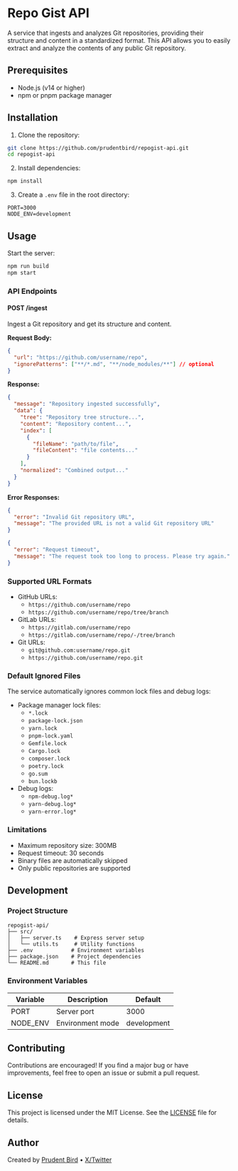 # Repo Gist API

A service that ingests and analyzes Git repositories, providing their structure and content in a standardized format. This API allows you to easily extract and analyze the contents of any public Git repository.

## Prerequisites

- Node.js (v14 or higher)
- npm or pnpm package manager

## Installation

1. Clone the repository:

```bash
git clone https://github.com/prudentbird/repogist-api.git
cd repogist-api
```

2. Install dependencies:

```bash
npm install
```

3. Create a `.env` file in the root directory:

```env
PORT=3000
NODE_ENV=development
```

## Usage

Start the server:

```bash
npm run build
npm start
```

### API Endpoints

#### POST /ingest

Ingest a Git repository and get its structure and content.

**Request Body:**

```json
{
  "url": "https://github.com/username/repo",
  "ignorePatterns": ["**/*.md", "**/node_modules/**"] // optional
}
```

**Response:**

```json
{
  "message": "Repository ingested successfully",
  "data": {
    "tree": "Repository tree structure...",
    "content": "Repository content...",
    "index": [
      {
        "fileName": "path/to/file",
        "fileContent": "file contents..."
      }
    ],
    "normalized": "Combined output..."
  }
}
```

**Error Responses:**

```json
{
  "error": "Invalid Git repository URL",
  "message": "The provided URL is not a valid Git repository URL"
}
```

```json
{
  "error": "Request timeout",
  "message": "The request took too long to process. Please try again."
}
```

### Supported URL Formats

- GitHub URLs:
  - `https://github.com/username/repo`
  - `https://github.com/username/repo/tree/branch`
- GitLab URLs:
  - `https://gitlab.com/username/repo`
  - `https://gitlab.com/username/repo/-/tree/branch`
- Git URLs:
  - `git@github.com:username/repo.git`
  - `https://github.com/username/repo.git`

### Default Ignored Files

The service automatically ignores common lock files and debug logs:

- Package manager lock files:
  - `*.lock`
  - `package-lock.json`
  - `yarn.lock`
  - `pnpm-lock.yaml`
  - `Gemfile.lock`
  - `Cargo.lock`
  - `composer.lock`
  - `poetry.lock`
  - `go.sum`
  - `bun.lockb`
- Debug logs:
  - `npm-debug.log*`
  - `yarn-debug.log*`
  - `yarn-error.log*`

### Limitations

- Maximum repository size: 300MB
- Request timeout: 30 seconds
- Binary files are automatically skipped
- Only public repositories are supported

## Development

### Project Structure

```
repogist-api/
├── src/
│   ├── server.ts    # Express server setup
│   └── utils.ts     # Utility functions
├── .env            # Environment variables
├── package.json    # Project dependencies
└── README.md       # This file
```

### Environment Variables

| Variable | Description      | Default     |
| -------- | ---------------- | ----------- |
| PORT     | Server port      | 3000        |
| NODE_ENV | Environment mode | development |

## Contributing

Contributions are encouraged! If you find a major bug or have improvements, feel free
to open an issue or submit a pull request.

## License

This project is licensed under the MIT License. See the [LICENSE](LICENSE) file for details.

## Author

Created by [Prudent Bird](https://github.com/prudentbird) • [X/Twitter](https://x.com/prudentbird)
